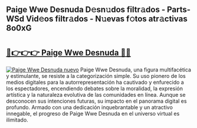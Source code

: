 ## Paige Wwe Desnuda D𝚎sn𝚞dos filtr𝚊dos - Parts-WSd Vid𝚎os filtr𝚊dos - N𝚞evas f𝚘tos atr𝚊ctivas 8o0xG

# <h2><a href="http://mb40yfm.tromn.icu/?c=Paige+Wwe+Desnuda">🔗👉👉👉 Paige Wwe Desnuda 🔗🔗</a></h2>

[![Paige Wwe Desnuda nuevo](https://i.imgur.com/pEAQMta.gif)](http://mb40yfm.tromn.icu/?c=Paige+Wwe+Desnuda)
Paige Wwe Desnuda, una figura multifacética y estimulante, se resiste a la categorización simple. Su uso pionero de los medios digitales para la autorrepresentación ha cautivado y enfurecido a los espectadores, encendiendo debates sobre la moralidad, la expresión artística y la naturaleza evolutiva de las comunidades en línea. Aunque se desconocen sus intenciones futuras, su impacto en el panorama digital es profundo. Armado con una dedicación inquebrantable y un atractivo innegable, el progreso de Paige Wwe Desnuda en el universo virtual es ilimitado.
